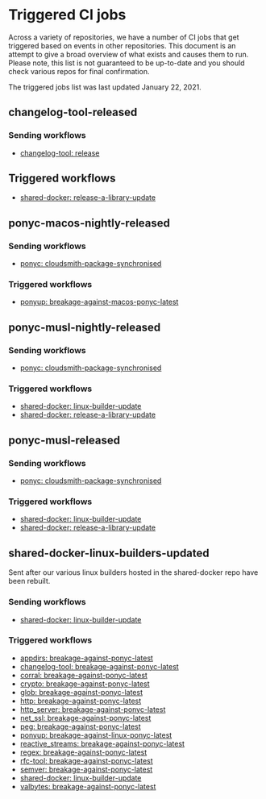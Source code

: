 # Triggered CI jobs

Across a variety of repositories, we have a number of CI jobs that get triggered based on events in other repositories. This document is an attempt to give a broad overview of what exists and causes them to run. Please note, this list is not guaranteed to be up-to-date and you should check various repos for final confirmation.

The triggered jobs list was last updated January 22, 2021.

<!-- markdownlint-disable -->

## changelog-tool-released

### Sending workflows

- [changelog-tool: release](https://github.com/ponylang/changelog-tool/blob/master/.github/workflows/release.yml)

## Triggered workflows

- [shared-docker: release-a-library-update](https://github.com/ponylang/shared-docker/blob/master/.github/workflows/release-a-library-update.yml)

## ponyc-macos-nightly-released

### Sending workflows

- [ponyc: cloudsmith-package-synchronised](https://github.com/ponylang/ponyc/blob/master/.github/workflows/cloudsmith-package-sychronised.yml)

### Triggered workflows

- [ponyup: breakage-against-macos-ponyc-latest](https://github.com/ponylang/ponyup/blob/master/.github/workflows/breakage-against-macos-ponyc-latest.yml)

## ponyc-musl-nightly-released

### Sending workflows

- [ponyc: cloudsmith-package-synchronised](https://github.com/ponylang/ponyc/blob/master/.github/workflows/cloudsmith-package-sychronised.yml)

### Triggered workflows

- [shared-docker: linux-builder-update](https://github.com/ponylang/shared-docker/blob/master/.github/workflows/linux-builder-update.yml)
- [shared-docker: release-a-library-update](https://github.com/ponylang/shared-docker/blob/master/.github/workflows/release-a-library-update.yml)

## ponyc-musl-released

### Sending workflows

- [ponyc: cloudsmith-package-synchronised](https://github.com/ponylang/ponyc/blob/master/.github/workflows/cloudsmith-package-sychronised.yml)

### Triggered workflows

- [shared-docker: linux-builder-update](https://github.com/ponylang/shared-docker/blob/master/.github/workflows/linux-builder-update.yml)
- [shared-docker: release-a-library-update](https://github.com/ponylang/shared-docker/blob/master/.github/workflows/release-a-library-update.yml)

## shared-docker-linux-builders-updated

Sent after our various linux builders hosted in the shared-docker repo have been rebuilt.

### Sending workflows

- [shared-docker: linux-builder-update](https://github.com/ponylang/shared-docker/blob/master/.github/workflows/linux-builder-update.yml)

### Triggered workflows

- [appdirs: breakage-against-ponyc-latest](https://github.com/ponylang/appdirs/blob/master/.github/workflows/breakage-against-ponyc-latest.yml)
- [changelog-tool: breakage-against-ponyc-latest](https://github.com/ponylang/changelog-tool/blob/master/.github/workflows/breakage-against-ponyc-latest.yml)
- [corral: breakage-against-ponyc-latest](https://github.com/ponylang/corral/blob/master/.github/workflows/breakage-against-ponyc-latest.yml)
- [crypto: breakage-against-ponyc-latest](https://github.com/ponylang/crypto/blob/master/.github/workflows/breakage-against-ponyc-latest.yml)
- [glob: breakage-against-ponyc-latest](https://github.com/ponylang/glob/blob/master/.github/workflows/breakage-against-ponyc-latest.yml)
- [http: breakage-against-ponyc-latest](https://github.com/ponylang/http/blob/master/.github/workflows/breakage-against-ponyc-latest.yml)
- [http_server: breakage-against-ponyc-latest](https://github.com/ponylang/http_server/blob/master/.github/workflows/breakage-against-ponyc-latest.yml)
- [net_ssl: breakage-against-ponyc-latest](https://github.com/ponylang/net_ssl/blob/master/.github/workflows/breakage-against-ponyc-latest.yml)
- [peg: breakage-against-ponyc-latest](https://github.com/ponylang/peg/blob/master/.github/workflows/breakage-against-ponyc-latest.yml)
- [ponyup: breakage-against-linux-ponyc-latest](https://github.com/ponyup/appdirs/blob/master/.github/workflows/breakage-against-ponyc-latest.yml)
- [reactive_streams: breakage-against-ponyc-latest](https://github.com/ponylang/reactive_streams/blob/master/.github/workflows/breakage-against-ponyc-latest.yml)
- [regex: breakage-against-ponyc-latest](https://github.com/ponylang/regex/blob/master/.github/workflows/breakage-against-ponyc-latest.yml)
- [rfc-tool: breakage-against-ponyc-latest](https://github.com/ponylang/rfc-tool/blob/master/.github/workflows/breakage-against-ponyc-latest.yml)
- [semver: breakage-against-ponyc-latest](https://github.com/ponylang/semver/blob/master/.github/workflows/breakage-against-ponyc-latest.yml)
- [shared-docker: linux-builder-update]()
- [valbytes: breakage-against-ponyc-latest](https://github.com/ponylang/valbytes/blob/master/.github/workflows/breakage-against-ponyc-latest.yml)

<!-- markdownlint-restore -->
